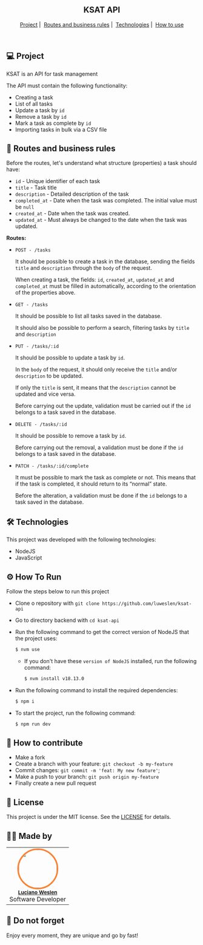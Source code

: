 <h2 align="center">
  <b>KSAT API</b>
</h2>

<p align="center">
  <a href="#-project">Project</a>&nbsp;|&nbsp;
  <a href="#-routes">Routes and business rules</a>&nbsp;|&nbsp;
  <a href="#-technologies">Technologies</a>&nbsp;|&nbsp;
  <a href="#-how-to-use">How to use</a>
</p>

<br />

<a id="-project"></a>

## 💻 **Project**

KSAT is an API for task management

The API must contain the following functionality:

- Creating a task
- List of all tasks
- Update a task by `id`
- Remove a task by `id`
- Mark a task as complete by `id`
- Importing tasks in bulk via a CSV file

<a id="-routes"></a>

## 🚗 **Routes and business rules**

Before the routes, let's understand what structure (properties) a task should have:

- `id` - Unique identifier of each task
- `title` - Task title
- `description` - Detailed description of the task
- `completed_at` - Date when the task was completed. The initial value must be `null`
- `created_at` - Date when the task was created.
- `updated_at` - Must always be changed to the date when the task was updated.

**Routes:**
- `POST - /tasks`
    
  It should be possible to create a task in the database, sending the fields `title` and `description` through the `body` of the request.
  
  When creating a task, the fields: `id`, `created_at`, `updated_at` and `completed_at` must be filled in automatically, according to the orientation of the properties above.
    
- `GET - /tasks`
    
  It should be possible to list all tasks saved in the database.
  
  It should also be possible to perform a search, filtering tasks by `title` and `description`
    
- `PUT - /tasks/:id`
    
  It should be possible to update a task by `id`.
  
  In the `body` of the request, it should only receive the `title` and/or `description` to be updated.
  
  If only the `title` is sent, it means that the `description` cannot be updated and vice versa.
  
  Before carrying out the update, validation must be carried out if the `id` belongs to a task saved in the database.
    
- `DELETE - /tasks/:id`
    
  It should be possible to remove a task by `id`.
  
  Before carrying out the removal, a validation must be done if the `id` belongs to a task saved in the database.
    
- `PATCH - /tasks/:id/complete`

  It must be possible to mark the task as complete or not. This means that if the task is completed, it should return to its “normal” state.

  Before the alteration, a validation must be done if the `id` belongs to a task saved in the database.

<!-- <img alt="Preview" title="Preview" src=".github/assets/preview.png" /> -->

<a id="-technologies"></a>

## 🛠️ **Technologies**

This project was developed with the following technologies:

- NodeJS
- JavaScript

<a id="-how-to-use"></a>

## ⚙️ **How To Run**

Follow the steps below to run this project

- Clone o repository with `git clone https://github.com/luweslen/ksat-api`
- Go to directory backend with `cd ksat-api`
- Run the following command to get the correct version of NodeJS that the project uses:
  ```bash
  $ nvm use
  ```

  - If you don't have these `version of NodeJS` installed, run the following command:
    ```bash
    $ nvm install v18.13.0
    ```
- Run the following command to install the required dependencies:
  ```bash
  $ npm i
  ```

- To start the project, run the following command:
  ```bash
  $ npm run dev
  ```

<a id="-how-to-contribute"></a>

## 🤔 **How to contribute**

- Make a fork
- Create a branch with your feature: `git checkout -b my-feature`
- Commit changes: `git commit -m 'feat: My new feature'`;
- Make a push to your branch: `git push origin my-feature`
- Finally create a new pull request

<a id="-license"></a>

## 📝 **License**

This project is under the MIT license. See the [LICENSE](https://github.com/luweslen/ksat-api/LICENSE) for details.

## 👨‍💻 **Made by**

<table>
  <tr>
    <td align="center"><img style="border-radius: 50%; border: 4px solid #FA8334" src="https://avatars3.githubusercontent.com/u/36344130?s=460&u=8f38afb60832d4576570ab1672894ac935e65db6&v=4" width="100px;" alt=""/><br /><sub><b><a href="https://linkedin.com/in/luweslen" title="Luciano Weslen">Luciano Weslen</a></b></sub><br/>Software Developer</td>
  </tr>
</table>

## 🤔 **Do not forget**

Enjoy every moment, they are unique and go by fast!
